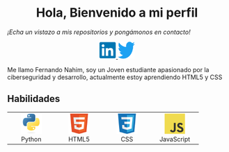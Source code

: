 <h1 align="center">Hola, Bienvenido a mi perfil</h1>
<p>
  <i> ¡Echa un vistazo a mis repositorios y pongámonos en contacto! </i>
</p>
 <p align="center">
  <a href="https://www.linkedin.com/in/nahimdiaz/"> <img src="https://github.com/devicons/devicon/blob/master/icons/linkedin/linkedin-original.svg" witdth="100" height="39"/>
  </a>
  <a href="https://twitter.com/FNahim_Diaz"> <img src="https://github.com/devicons/devicon/blob/master/icons/twitter/twitter-original.svg" witdth="100" height="39"/>
  </a>
</p>
<p>Me llamo Fernando Nahim, soy un Joven estudiante  apasionado por la ciberseguridad y desarrollo, actualmente estoy aprendiendo HTML5 y CSS</p>

<!--- Sección de mis habilidades ---->
<h2 align="left">Habilidades</h2>
<table>
  <tr>
    <td align="center" width="96">
      <a>
        <img src="https://github.com/devicons/devicon/blob/master/icons/python/python-original.svg" width="48" height="48" alt="Python" />
      </a>
      <br>Python
    </td>
    <td align="center" width="96">
      <a>
        <img src="https://github.com/devicons/devicon/blob/master/icons/html5/html5-original.svg" width="48" height="48" alt="HTML5" />
      </a>
      <br>HTML5
    </td>
    <td align="center" width="96">
      <a>
        <img src="https://github.com/devicons/devicon/blob/master/icons/css3/css3-original.svg" width="48" height="48" alt="CSS" />
      </a>
      <br>CSS
    </td>
    <td align="center" width="96">
      <a>
        <img src="https://github.com/devicons/devicon/blob/master/icons/javascript/javascript-original.svg" width="48" height="48" alt="JavaScript" />
      </a>
      <br>JavaScript
    </td>
  </tr>
</table>
<!---
Nahim-Diaz/Nahim-Diaz is a ✨ special ✨ repository because its `README.md` (this file) appears on your GitHub profile.
You can click the Preview link to take a look at your changes.
---
